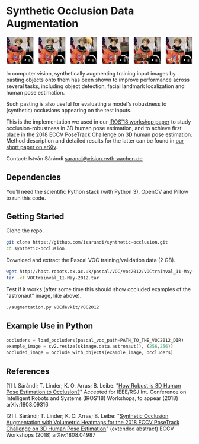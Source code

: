 # Synthetic Occlusion Data Augmentation

![Occlusion augmented examples](examples.jpg)

In computer vision, synthetically augmenting training input images by pasting objects onto them has been shown to improve performance across several tasks, including object detection, facial landmark localization and human pose estimation.

Such pasting is also useful for evaluating a model's robustness to (synthetic) occlusions appearing on the test inputs.

This is the implementation we used in our [IROS'18 workshop paper](https://arxiv.org/abs/1808.09316) to study occlusion-robustness in 3D human pose estimation, and to achieve first place in the 2018 ECCV PoseTrack Challenge on 3D human pose estimation. Method description and detailed results for the latter can be found in [our short paper on arXiv](https://arxiv.org/abs/1809.04987).

Contact: István Sárándi <sarandi@vision.rwth-aachen.de>

## Dependencies 
You'll need the scientific Python stack (with Python 3), OpenCV and Pillow to run this code.

## Getting Started

Clone the repo.

```bash
git clone https://github.com/isarandi/synthetic-occlusion.git
cd synthetic-occlusion
```

Download and extract the Pascal VOC training/validation data (2 GB).

```bash
wget http://host.robots.ox.ac.uk/pascal/VOC/voc2012/VOCtrainval_11-May-2012.tar
tar -xf VOCtrainval_11-May-2012.tar

```

Test if it works (after some time this should show occluded examples of the "astronaut" image, like above).

```bash
./augmentation.py VOCdevkit/VOC2012
```

## Example Use in Python

```python 
occluders = load_occluders(pascal_voc_path=PATH_TO_THE_VOC2012_DIR)
example_image = cv2.resize(skimage.data.astronaut(), (256,256))
occluded_image = occlude_with_objects(example_image, occluders)
```


## References

[1] I. Sárándi; T. Linder; K. O. Arras; B. Leibe: "[How Robust is 3D Human Pose Estimation to Occlusion?](https://arxiv.org/abs/1808.09316)" Accepted for IEEE/RSJ Int. Conference on Intelligent Robots and Systems (IROS'18) Workshops, to appear (2018) arXiv:1808.09316

[2] I. Sárándi; T. Linder; K. O. Arras; B. Leibe: "[Synthetic Occlusion Augmentation with Volumetric Heatmaps for the 2018 ECCV PoseTrack Challenge on 3D Human Pose Estimation](https://arxiv.org/abs/1809.04987)" (extended abstract) ECCV Workshops (2018) arXiv:1808.04987
